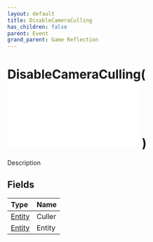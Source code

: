 ```yaml
---
layout: default
title: DisableCameraCulling
has_children: false
parent: Event
grand_parent: Game Reflection
---
```

# DisableCameraCulling( ![ EntityEventBase ](/game-reflection/events/entity_event_base.md) )
Description 

## Fields
| Type | Name |
|:-------------|:--------------|
| [Entity](/game-reflection/classes/entity.md) | Culler |
| [Entity](/game-reflection/classes/entity.md) | Entity |
